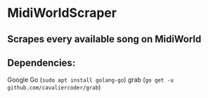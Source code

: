 # MidiWorldScraper
## Scrapes every available song on MidiWorld

## Dependencies:
Google Go (```sudo apt install golang-go```)
grab (```go get -u github.com/cavaliercoder/grab```)
